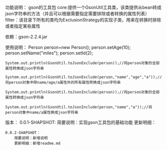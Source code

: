 
功能说明：
	gson的工具包
		core:提供一个GsonUtil工具类，该类提供从bean转成json字符串的方法（并且可以根据需要指定需要排除或者转换的属性列表）
		filter：该目录下所有的类均为ExclusionStrategy的实现子类，用来在转换时排除或者指定某些属性


依赖：gson-2.2.4.jar


使用说明：
	Person person=new Person();
	person.setAge(10);
	person.setName("miles");
	person.setId(2);
	
	System.out.println(GsonUtil.toJsonExclude(person));//将person对象的全部属性转换成json字符串
	
	System.out.println(GsonUtil.toJsonExclude(person,"name","age","a"));//将person对象中除name/age/a属性外的所有属性转换成json字符串
	
	System.out.println(GsonUtil.toJsonInclude(person));//将person对象的全部属性转换成json字符串
	
	System.out.println(GsonUtil.toJsonInclude(person,"name","a"));//将person对象中name/a属性换成json字符串
	
	
版本：	
	0.0.1-SHAPSHOT:
		简要说明：实现gson工具包的基础功能
		更新明细：
		
	0.0.2-SHAPSHOT：
		简要说明：新增说明
		更新明细：新增readme.md	
	
	
	
	
	
	
	
	
	
	

	